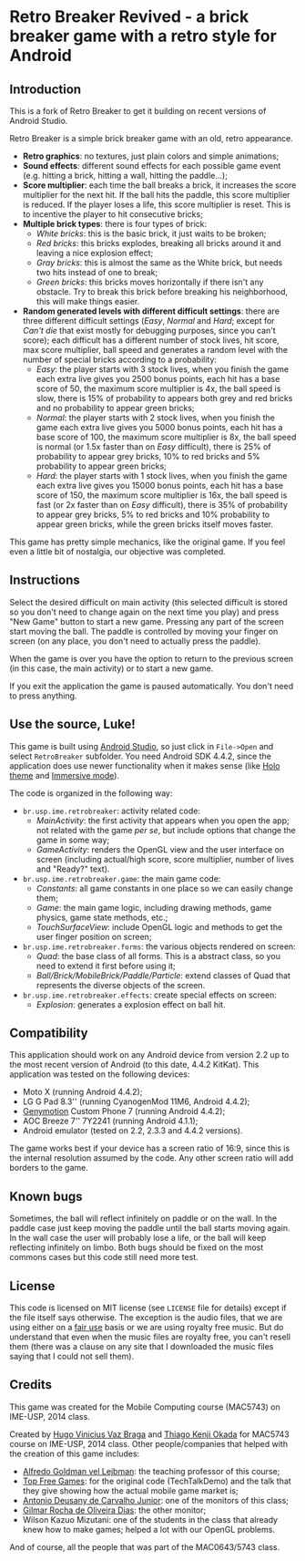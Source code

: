 # Retro Breaker Revived - a brick breaker game with a retro style for Android

## Introduction

This is a fork of Retro Breaker to get it building on recent versions of Android Studio.

Retro Breaker is a simple brick breaker game with an old, retro appearance.

- **Retro graphics**: no textures, just plain colors and simple animations;
- **Sound effects**: different sound effects for each possible game event (e.g. hitting a brick, hitting a wall, hitting the paddle...);
- **Score multiplier**: each time the ball breaks a brick, it increases the score multiplier for the next hit. If the ball hits the paddle, this score multiplier is reduced. If the player loses a life, this score multiplier is reset. This is to incentive the player to hit consecutive bricks;
- **Multiple brick types**: there is four types of brick:
	+ *White bricks*: this is the basic brick, it just waits to be broken;
	+ *Red bricks*: this bricks explodes, breaking all bricks around it and leaving a nice explosion effect;
	+ *Gray bricks*: this is almost the same as the White brick, but needs two hits instead of one to break;
	+ *Green bricks*: this bricks moves horizontally if there isn't any obstacle. Try to break this brick before breaking his neighborhood, this will make things easier.
- **Random generated levels with different difficult settings**: there are three different difficult settings (*Easy*, *Normal* and *Hard*; except for *Can't die* that exist mostly for debugging purposes, since you can't score); each difficult has a different number of stock lives, hit score, max score multiplier, ball speed and generates a random level with the number of special bricks according to a probability:
	+ *Easy*: the player starts with 3 stock lives, when you finish the game each extra live gives you 2500 bonus points, each hit has a base score of 50, the maximum score multiplier is 4x, the ball speed is slow, there is 15% of probability to appears both grey and red bricks and no probability to appear green bricks;
	+ *Normal*: the player starts with 2 stock lives, when you finish the game each extra live gives you 5000 bonus points, each hit has a base score of 100, the maximum score multiplier is 8x, the ball speed is normal (or 1.5x faster than on *Easy* difficult), there is 25% of probability to appear grey bricks, 10% to red bricks and 5% probability to appear green bricks;
	+ *Hard*: the player starts with 1 stock lives, when you finish the game each extra live gives you 15000 bonus points, each hit has a base score of 150, the maximum score multiplier is 16x, the ball speed is fast (or 2x faster than on *Easy* difficult), there is 35% of probability to appear grey bricks, 5% to red bricks and 10% probability to appear green bricks, while the green bricks itself moves faster.

This game has pretty simple mechanics, like the original game. If you feel even a little bit of nostalgia, our objective was completed.

## Instructions

Select the desired difficult on main activity (this selected difficult is stored so you don't need to change again on the next time you play) and press "New Game" button to start a new game. Pressing any part of the screen start moving the ball. The paddle is controlled by moving your finger on screen (on any place, you don't need to actually press the paddle).

When the game is over you have the option to return to the previous screen (in this case, the main activity) or to start a new game.

If you exit the application the game is paused automatically. You don't need to press anything.

## Use the source, Luke!

This game is built using [Android Studio](http://developer.android.com/intl/en-us/sdk/index.html), so just click in `File->Open` and select `RetroBreaker` subfolder. You need Android SDK 4.4.2, since the application does use newer functionality when it makes sense (like [Holo theme](https://developer.android.com/design/style/themes.html) and [Immersive mode](https://developer.android.com/training/system-ui/immersive.html)).

The code is organized in the following way:

- `br.usp.ime.retrobreaker`: activity related code:
	+ *MainActivity*: the first activity that appears when you open the app; not related with the game *per se*, but include options that change the game in some way;
	+ *GameActivity*: renders the OpenGL view and the user interface on screen (including actual/high score, score multiplier, number of lives and "Ready?" text).
- `br.usp.ime.retrobreaker.game`: the main game code:
	+ *Constants*: all game constants in one place so we can easily change them;
	+ *Game*: the main game logic, including drawing methods, game physics, game state methods, etc.;
	+ *TouchSurfaceView*: include OpenGL logic and methods to get the user finger position on screen;
- `br.usp.ime.retrobreaker.forms`: the various objects rendered on screen:
	+ *Quad*: the base class of all forms. This is a abstract class, so you need to extend it first before using it;
	+ *Ball/Brick/MobileBrick/Paddle/Particle*: extend classes of Quad that represents the diverse objects of the screen.
- `br.usp.ime.retrobreaker.effects`: create special effects on screen:
	+ *Explosion*: generates a explosion effect on ball hit.

## Compatibility

This application should work on any Android device from version 2.2 up to the most recent version of Android (to this date, 4.4.2 KitKat). This application was tested on the following devices:

- Moto X (running Android 4.4.2);
- LG G Pad 8.3'' (running CyanogenMod 11M6, Android 4.4.2);
- [Genymotion](http://www.genymotion.com/) Custom Phone 7 (running Android 4.4.2);
- AOC Breeze 7'' 7Y2241 (running Android 4.1.1);
- Android emulator (tested on 2.2, 2.3.3 and 4.4.2 versions).

The game works best if your device has a screen ratio of 16:9, since this is the internal resolution assumed by the code. Any other screen ratio will add borders to the game.

## Known bugs

Sometimes, the ball will reflect infinitely on paddle or on the wall. In the paddle case just keep moving the paddle until the ball starts moving again. In the wall case the user will probably lose a life, or the ball will keep reflecting infinitely on limbo. Both bugs should be fixed on the most commons cases but this code still need more test.

## License

This code is licensed on MIT license (see `LICENSE` file for details) except if the file itself says otherwise. The exception is the audio files, that we are using either on a [fair use](https://en.wikipedia.org/wiki/Fair_use) basis or we are using royalty free music. But do understand that even when the music files are royalty free, you can't resell them (there was a clause on any site that I downloaded the music files saying that I could not sell them).

## Credits

This game was created for the Mobile Computing course (MAC5743) on IME-USP, 2014 class.

Created by [Hugo Vinicius Vaz Braga](http://www.ime.usp.br/~hbraga/) and [Thiago Kenji Okada](http://www.ime.usp.br/~thiagoko/) for MAC5743 course on IME-USP, 2014 class. Other people/companies that helped with the creation of this game includes:

- [Alfredo Goldman vel Lejbman](http://www.ime.usp.br/~gold/): the teaching professor of this course;
- [Top Free Games](http://www.topfreegames.com/): for the original code (TechTalkDemo) and the talk that they give showing how the actual mobile game market is;
- [Antonio Deusany de Carvalho Junior](http://www.ime.usp.br/~dj/): one of the monitors of this class;
- [Gilmar Rocha de Oliveira Dias](http://www.ime.usp.br/~grodias/): the other monitor;
- Wilson Kazuo Mizutani: one of the students in the class that already knew how to make games; helped a lot with our OpenGL problems.

And of course, all the people that was part of the MAC0643/5743 class.
